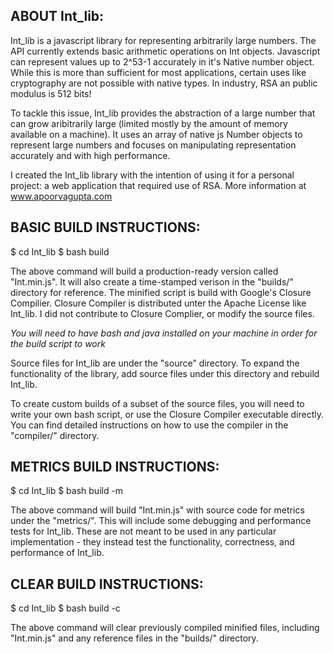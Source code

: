 ABOUT Int_lib:
-------------

Int_lib is a javascript library for representing arbitrarily large numbers. The
API currently extends basic arithmetic operations on Int objects. Javascript can
represent values up to 2^53-1 accurately in it's Native number object. While this
is more than sufficient for most applications, certain uses like cryptography are
not possible with native types. In industry, RSA an public modulus is 512 bits!

To tackle this issue, Int_lib provides the abstraction of a large number that can
grow aribitrarily large (limited mostly by the amount of memory available on a
machine). It uses an array of native js Number objects to represent large numbers
and focuses on manipulating representation accurately and with high performance.

I created the Int_lib library with the intention of using it for a personal project: a web application that required use of RSA. More information at www.apoorvagupta.com


BASIC BUILD INSTRUCTIONS:
--------------------------

$ cd Int_lib
$ bash build

The above command will build a production-ready version called "Int.min.js". It
will also create a time-stamped verison in the "builds/" directory for reference.
The minified script is build with Google's Closure Compilier. Closure Compiler is 
distributed unter the Apache License like Int_lib. I did not contribute to Closure 
Complier, or modify the source files.

*You will need to have bash and java installed on your machine in order for the build
script to work*

Source files for Int_lib are under the "source" directory. To expand the functionality
of the library, add source files under this directory and rebuild Int_lib. 

To create custom builds of a subset of the source files, you will need to write your
own bash script, or use the Closure Compiler executable directly. You can find detailed
instructions on how to use the compiler in the "compiler/" directory.

METRICS BUILD INSTRUCTIONS:
--------------------------

$ cd Int_lib
$ bash build -m

The above command will build "Int.min.js" with source code for metrics under the 
"metrics/". This will include some debugging and performance tests for Int_lib. 
These are not meant to be used in any particular implementation - they instead
test the functionality, correctness, and performance of Int_lib.

CLEAR BUILD INSTRUCTIONS:
-------------------------

$ cd Int_lib
$ bash build -c

The above command will clear previously compiled minified files, including 
"Int.min.js" and any reference files in the "builds/" directory. 
